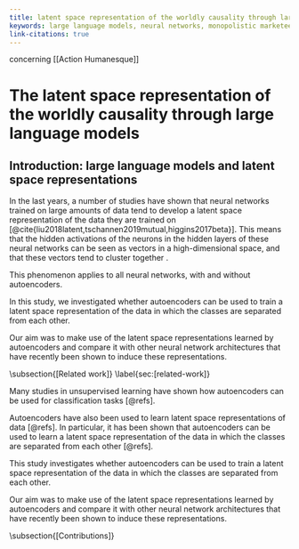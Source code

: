 ```yaml
---
title: latent space representation of the worldly causality through large language models
keywords: large language models, neural networks, monopolistic marketeering of articial intelligence, the world as will and representation, digitization and automatization through machine learning models
link-citations: true
---
```


concerning [[Action Humanesque]]

# The latent space representation of the worldly causality through large language models

## Introduction: large language models and latent space representations

In the last years, a number of studies have shown that neural networks trained on large amounts of data tend to develop a latent space representation of the data they are trained on [@cite{liu2018latent,tschannen2019mutual,higgins2017beta}]. This means that the hidden activations of the neurons in the hidden layers of these neural networks can be seen as vectors in a high-dimensional space, and that these vectors tend to cluster together  .

This phenomenon applies to all neural networks, with and without autoencoders.

In this study, we investigated whether autoencoders can be used to train a latent space representation of the data in which the classes are separated from each other. 


Our aim was to make use of the latent space representations learned by autoencoders and compare it with other neural network architectures that have recently been shown to induce these representations. 


\subsection{[Related work]} \label{sec:[related-work]}


Many studies in unsupervised learning have shown how autoencoders can be used for classification tasks [@refs]. 

Autoencoders have also been used to learn latent space representations of data [@refs]. In particular, it has been shown that autoencoders can be used to learn a latent space representation of the data in which the classes are separated from each other [@refs]. 


This study investigates whether autoencoders can be used to train a latent space representation of the data in which the classes are separated from each other. 


Our aim was to make use of the latent space representations learned by autoencoders and compare it with other neural network architectures that have recently been shown to induce these representations. 


\subsection{[Contributions]}  
